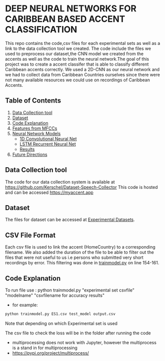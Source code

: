 # DEEP NEURAL NETWORKS FOR CARIBBEAN BASED ACCENT CLASSIFICATION
This repo contains the code,csv files for each experimental sets as well as a link to the data collection tool we created. The code include the files we used to preprocess our dataset,the CNN model we created from the accents as well as the code to train the neural network.The goal of this project was to create a accent classifer that is able to classify different Caribbean accents correctly. We used a 2D-CNN as our neural network and we had to collect data from Caribbean Countries ourselves since there were not many available resources we could use on recordings of Caribbean Accents.

## Table of Contents
1. [Data Collection tool](#datacollection)
2. [Dataset](#dataset)
3. [Code Explanation](#code)
4. [Features from MFCCs](#features)
5. [Neural Network Models](#models)
    * [1D Convolutional Neural Net](#1dconvnet)
    * [LSTM Recurrent Neural Net](#rnn)
    * [Results](#results)
6. [Future Directions](#future-directions)

## Data Collection tool
The code for our data collection system is available at https://github.com/Kerschel/Dataset-Speech-Collector
This code is hosted and can be accessed https://myaccent.app

## Dataset
The files for dataset can be accessed at [Experimental Datasets](https://myuwi-my.sharepoint.com/personal/kerschel_james_my_uwi_edu/Documents/Forms/All.aspx?cid=9dccd64e%2D9e0d%2D424b%2Dbce9%2D3b32d96af045&RootFolder=%2Fpersonal%2Fkerschel%5Fjames%5Fmy%5Fuwi%5Fedu%2FDocuments%2FShared%20with%20Everyone%2FExperimental%20Sets&FolderCTID=0x0120004A6371D9CFCA3D47BB05454C88E6E28E).

## CSV File Format
Each csv file is used to link the accent (HomeCountry) to a corresponding filename. We also added the duration of the file to be able to filter out the files that were not useful to us i.e persons who submitted very short recordings by error.
This filtering was done in [trainmodel.py](training/trainmodel.py) on line 154-161.

## Code Explanation
To run file use :
python trainmodel.py "experimental set csvfile" "modelname" "csvfilename for accuracy results"

* for example:
```bash
python trainmodel.py ES1.csv test_model output.csv
```
Note that depending on which Experimental set is used 

 The csv file to check the loss will be in the folder after running the code

* multiprocessing does not work with Jupyter, however the multiprocess is a stand in for multiprocessing
* https://pypi.org/project/multiprocess/